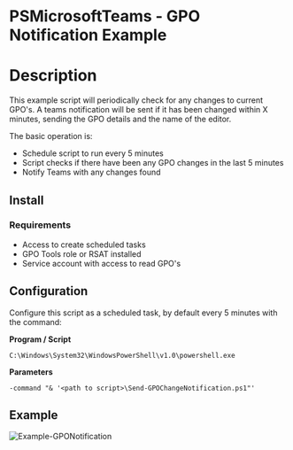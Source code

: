 # PSMicrosoftTeams - GPO Notification Example

# Description

This example script will periodically check for any changes to current GPO's. A teams notification will be sent if it has been changed within X minutes, sending the GPO details and the name of the editor.

The basic operation is:

* Schedule script to run every 5 minutes
* Script checks if there have been any GPO changes in the last 5 minutes
* Notify Teams with any changes found

## Install

### Requirements

* Access to create scheduled tasks
* GPO Tools role or RSAT installed
* Service account with access to read GPO's

## Configuration

Configure this script as a scheduled task, by default every 5 minutes with the command:

**Program / Script**

```
C:\Windows\System32\WindowsPowerShell\v1.0\powershell.exe
```

**Parameters**

```
-command "& '<path to script>\Send-GPOChangeNotification.ps1"'
```

## Example

![Example-GPONotification](/Examples/Group%20Policy/Images/Example-GPONotification.jpg)
